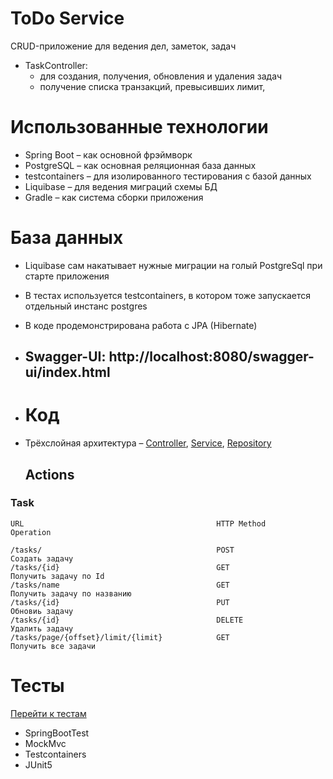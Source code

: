 # ToDo Service

CRUD-приложение для ведения дел, заметок, задач

* TaskController:
  * для создания, получения, обновления и удаления задач
  * получение списка транзакций, превысивших лимит,
    
# Использованные технологии

* Spring Boot – как основной фрэймворк
* PostgreSQL – как основная реляционная база данных
* testcontainers – для изолированного тестирования с базой данных
* Liquibase – для ведения миграций схемы БД
* Gradle – как система сборки приложения

# База данных

* Liquibase сам накатывает нужные миграции на голый PostgreSql при старте приложения
* В тестах используется testcontainers, в котором тоже запускается отдельный инстанс
  postgres
* В коде продемонстрирована работа с JPA (Hibernate)
  
* ## Swagger-UI: http://localhost:8080/swagger-ui/index.html

* # Код

* Трёхслойная
  архитектура – [Controller](src/main/java/com/testtask/todo/controller), [Service](src/main/java/com/testtask/todo/service), [Repository](src/main/java/com/testtask/todo/repository)

  ## Actions
### Task

    URL                                           HTTP Method        Operation
    
    /tasks/                                       POST               Создать задачу
    /tasks/{id}                                   GET                Получить задачу по Id
    /tasks/name                                   GET                Получить задачу по названию
    /tasks/{id}                                   PUT                Обновиь задачу
    /tasks/{id}                                   DELETE             Удалить задачу
    /tasks/page/{offset}/limit/{limit}            GET                Получить все задачи
    
# Тесты
[Перейти к тестам](src/test/java/com/testtask/todo/)

* SpringBootTest
* MockMvc
* Testcontainers
* JUnit5
